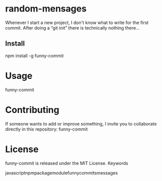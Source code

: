 # random-mensages

Whenever I start a new project, I don't know what to write for the first commit. After doing a “git init” there is technically nothing there...

## Install

npm install -g funny-commit

# Usage

funny-commit

# Contributing

If someone wants to add or improve something, I invite you to collaborate directly in this repository: funny-commit

# License

funny-commit is released under the MIT License.
Keywords

javascriptnpmpackagemodulefunnycommitsmessages

